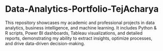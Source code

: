 # Data-Analytics-Portfolio-TejAcharya
This repository showcases my academic and professional projects in data analytics, business intelligence, and machine learning. It includes Python &amp; R scripts, Power BI dashboards, Tableau visualizations, and detailed reports, demonstrating my ability to extract insights, optimize processes, and drive data-driven decision-making.
